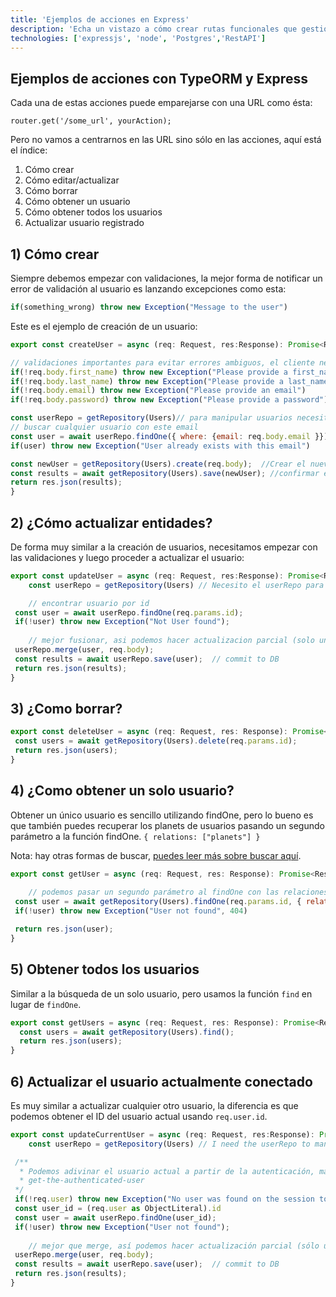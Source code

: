 ```yaml
---
title: 'Ejemplos de acciones en Express'
description: 'Echa un vistazo a cómo crear rutas funcionales que gestionen la información de tu base de datos'
technologies: ['expressjs', 'node', 'Postgres','RestAPI']
---
```


## Ejemplos de acciones con TypeORM y Express

Cada una de estas acciones puede emparejarse con una URL como ésta:

```
router.get('/some_url', yourAction);
```

Pero no vamos a centrarnos en las URL sino sólo en las acciones, aquí está el índice:

1. Cómo crear
2. Cómo editar/actualizar
3. Cómo borrar
4. Cómo obtener un usuario
5. Cómo obtener todos los usuarios
6. Actualizar usuario registrado

## 1) Cómo crear

Siempre debemos empezar con validaciones, la mejor forma de notificar un error de validación al usuario es lanzando excepciones como esta:

```js
if(something_wrong) throw new Exception("Message to the user")
```

Este es el ejemplo de creación de un usuario:

```js
export const createUser = async (req: Request, res:Response): Promise<Response> =>{

// validaciones importantes para evitar errores ambiguos, el cliente necesita entender qué ha fallado
if(!req.body.first_name) throw new Exception("Please provide a first_name")
if(!req.body.last_name) throw new Exception("Please provide a last_name")
if(!req.body.email) throw new Exception("Please provide an email")
if(!req.body.password) throw new Exception("Please provide a password")

const userRepo = getRepository(Users)// para manipular usuarios necesito el repositorio de usuarios
// buscar cualquier usuario con este email
const user = await userRepo.findOne({ where: {email: req.body.email }})
if(user) throw new Exception("User already exists with this email")

const newUser = getRepository(Users).create(req.body);  //Crear el nuevo usuario basado en el cuerpo json entrante
const results = await getRepository(Users).save(newUser); //confirmar en la base de datos
return res.json(results);
}
```

## 2) ¿Cómo actualizar entidades?

De forma muy similar a la creación de usuarios, necesitamos empezar con las validaciones y luego proceder a actualizar el usuario:

```js
export const updateUser = async (req: Request, res:Response): Promise<Response> =>{
    const userRepo = getRepository(Users) // Necesito el userRepo para gestionar usuarios

    // encontrar usuario por id
 const user = await userRepo.findOne(req.params.id); 
 if(!user) throw new Exception("Not User found");
 
    // mejor fusionar, asi podemos hacer actualizacion parcial (solo un par de propiedades)
 userRepo.merge(user, req.body); 
 const results = await userRepo.save(user);  // commit to DB 
 return res.json(results);
}
```

## 3) ¿Como borrar?

```js
export const deleteUser = async (req: Request, res: Response): Promise<Response> =>{
 const users = await getRepository(Users).delete(req.params.id);
 return res.json(users);
}
```

## 4) ¿Como obtener un solo usuario?

Obtener un único usuario es sencillo utilizando findOne, pero lo bueno es que también puedes recuperar los planets de usuarios pasando un segundo parámetro a la función findOne. `{ relations: ["planets"] }`

Nota: hay otras formas de buscar, [puedes leer más sobre buscar aquí](https://4geeks.com/es/docs/start/consultas-con-express).

```js
export const getUser = async (req: Request, res: Response): Promise<Response> =>{
 
    // podemos pasar un segundo parámetro al findOne con las relaciones extra que necesitamos
 const user = await getRepository(Users).findOne(req.params.id, { relations: ["planets"] });
 if(!user) throw new Exception("User not found", 404)

 return res.json(user);
}
```

## 5) Obtener todos los usuarios

Similar a la búsqueda de un solo usuario, pero usamos la función `find` en lugar de `findOne`.

```js
export const getUsers = async (req: Request, res: Response): Promise<Response> =>{
  const users = await getRepository(Users).find();
  return res.json(users);
}
```

## 6) Actualizar el usuario actualmente conectado

Es muy similar a actualizar cualquier otro usuario, la diferencia es que podemos obtener el ID del usuario actual usando `req.user.id`.

```js
export const updateCurrentUser = async (req: Request, res:Response): Promise<Response> =>{
    const userRepo = getRepository(Users) // I need the userRepo to manage users

 /**
  * Podemos adivinar el usuario actual a partir de la autenticación, más información sobre esto aquí:
  * get-the-authenticated-user
 */
 if(!req.user) throw new Exception("No user was found on the session token")
 const user_id = (req.user as ObjectLiteral).id
 const user = await userRepo.findOne(user_id); 
 if(!user) throw new Exception("User not found");
 
    // mejor que merge, así podemos hacer actualización parcial (sólo un par de propiedades)
 userRepo.merge(user, req.body); 
 const results = await userRepo.save(user);  // commit to DB 
 return res.json(results);
}
```
